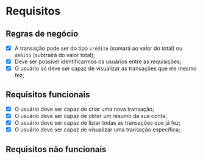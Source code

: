# Requisitos

## Regras de negócio

- [X] A transação pode ser do tipo `crédito` (somará ao valor do total) ou `débito` (subtrairá do valor total);
- [X] Deve ser possível identificarmos os usuários entre as requisições;
- [X] O usuário só deve ser capaz de visualizar as transações que ele mesmo fez;

## Requisitos funcionais

- [X] O usuário deve ser capaz de criar uma nova transação;
- [X] O usuário deve ser capaz de obter um resumo da sua conta;
- [X] O usuário deve ser capaz de listar todas as transações que já fez;
- [X] O usuário deve ser capaz de visualizar uma transação específica;

## Requisitos não funcionais
